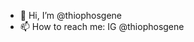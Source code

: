 - 👋 Hi, I’m @thiophosgene
- 📫 How to reach me: IG @thiophosgene

<!---
thiophosgene/thiophosgene is a ✨ special ✨ repository because its `README.md` (this file) appears on your GitHub profile.
You can click the Preview link to take a look at your changes.
--->
